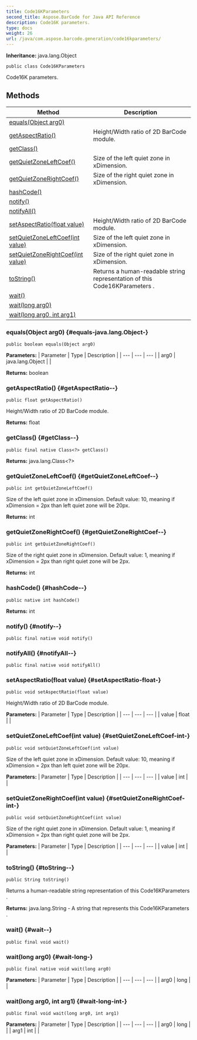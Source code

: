 ```yaml
---
title: Code16KParameters
second_title: Aspose.BarCode for Java API Reference
description: Code16K parameters.
type: docs
weight: 26
url: /java/com.aspose.barcode.generation/code16kparameters/
---
```

**Inheritance:**
java.lang.Object
```
public class Code16KParameters
```

Code16K parameters.
## Methods

| Method | Description |
| --- | --- |
| [equals(Object arg0)](#equals-java.lang.Object-) |  |
| [getAspectRatio()](#getAspectRatio--) | Height/Width ratio of 2D BarCode module. |
| [getClass()](#getClass--) |  |
| [getQuietZoneLeftCoef()](#getQuietZoneLeftCoef--) | Size of the left quiet zone in xDimension. |
| [getQuietZoneRightCoef()](#getQuietZoneRightCoef--) | Size of the right quiet zone in xDimension. |
| [hashCode()](#hashCode--) |  |
| [notify()](#notify--) |  |
| [notifyAll()](#notifyAll--) |  |
| [setAspectRatio(float value)](#setAspectRatio-float-) | Height/Width ratio of 2D BarCode module. |
| [setQuietZoneLeftCoef(int value)](#setQuietZoneLeftCoef-int-) | Size of the left quiet zone in xDimension. |
| [setQuietZoneRightCoef(int value)](#setQuietZoneRightCoef-int-) | Size of the right quiet zone in xDimension. |
| [toString()](#toString--) | Returns a human-readable string representation of this  Code16KParameters . |
| [wait()](#wait--) |  |
| [wait(long arg0)](#wait-long-) |  |
| [wait(long arg0, int arg1)](#wait-long-int-) |  |
### equals(Object arg0) {#equals-java.lang.Object-}
```
public boolean equals(Object arg0)
```




**Parameters:**
| Parameter | Type | Description |
| --- | --- | --- |
| arg0 | java.lang.Object |  |

**Returns:**
boolean
### getAspectRatio() {#getAspectRatio--}
```
public float getAspectRatio()
```


Height/Width ratio of 2D BarCode module.

**Returns:**
float
### getClass() {#getClass--}
```
public final native Class<?> getClass()
```




**Returns:**
java.lang.Class<?>
### getQuietZoneLeftCoef() {#getQuietZoneLeftCoef--}
```
public int getQuietZoneLeftCoef()
```


Size of the left quiet zone in xDimension. Default value: 10, meaning if xDimension = 2px than left quiet zone will be 20px.

**Returns:**
int
### getQuietZoneRightCoef() {#getQuietZoneRightCoef--}
```
public int getQuietZoneRightCoef()
```


Size of the right quiet zone in xDimension. Default value: 1, meaning if xDimension = 2px than right quiet zone will be 2px.

**Returns:**
int
### hashCode() {#hashCode--}
```
public native int hashCode()
```




**Returns:**
int
### notify() {#notify--}
```
public final native void notify()
```




### notifyAll() {#notifyAll--}
```
public final native void notifyAll()
```




### setAspectRatio(float value) {#setAspectRatio-float-}
```
public void setAspectRatio(float value)
```


Height/Width ratio of 2D BarCode module.

**Parameters:**
| Parameter | Type | Description |
| --- | --- | --- |
| value | float |  |

### setQuietZoneLeftCoef(int value) {#setQuietZoneLeftCoef-int-}
```
public void setQuietZoneLeftCoef(int value)
```


Size of the left quiet zone in xDimension. Default value: 10, meaning if xDimension = 2px than left quiet zone will be 20px.

**Parameters:**
| Parameter | Type | Description |
| --- | --- | --- |
| value | int |  |

### setQuietZoneRightCoef(int value) {#setQuietZoneRightCoef-int-}
```
public void setQuietZoneRightCoef(int value)
```


Size of the right quiet zone in xDimension. Default value: 1, meaning if xDimension = 2px than right quiet zone will be 2px.

**Parameters:**
| Parameter | Type | Description |
| --- | --- | --- |
| value | int |  |

### toString() {#toString--}
```
public String toString()
```


Returns a human-readable string representation of this  Code16KParameters .

**Returns:**
java.lang.String - A string that represents this  Code16KParameters .
### wait() {#wait--}
```
public final void wait()
```




### wait(long arg0) {#wait-long-}
```
public final native void wait(long arg0)
```




**Parameters:**
| Parameter | Type | Description |
| --- | --- | --- |
| arg0 | long |  |

### wait(long arg0, int arg1) {#wait-long-int-}
```
public final void wait(long arg0, int arg1)
```




**Parameters:**
| Parameter | Type | Description |
| --- | --- | --- |
| arg0 | long |  |
| arg1 | int |  |

